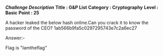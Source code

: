 ***Challenge Description***
**Title : G&P List**
**Category : Cryptography**
**Level : Basic**
**Point : 25**

A hacker leaked the below hash online.Can you crack it to know the password of the CEO? 1ab566b9fa5c0297295743e7c2a6ec27

Answer:-

Flag is "Iamtheflag"
